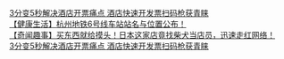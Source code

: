   
[3分变5秒解决酒店开票痛点  酒店快速开发票扫码枪获青睐](http://www.dianyue.me/archives/962/q7es1kttmww6sga6/)  
[【健康生活】杭州地铁6号线车站站名与位置公布！](http://www.dianyue.me/archives/954/lovyebaiyg7j6vsm/)  
[【奇闻趣事】买东西就给摸头！日本这家店竟找柴犬当店员，迅速走红网络！](http://www.dianyue.me/archives/954/fkabkziaglgenxrl/)  
[3分变5秒解决酒店开票痛点  酒店快速开发票扫码枪获青睐](http://www.dianyue.me/archives/956/3svvlhvy8pk0iv0o/)